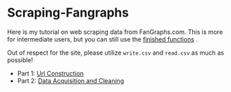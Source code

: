# Scraping-Fangraphs
Here is my tutorial on web scraping data from FanGraphs.com. This is more for intermediate users, but you can still use the [finished functions](Finished_Functions.R) .

Out of respect for the site, please utilize `write.csv` and `read.csv` as much as possible!

* Part 1: [Url Construction](Pt_1_Url_Construction.md)
* Part 2: [Data Acquisition and Cleaning](Pt_2_Data_Acquisition_and_Cleaning.md)
